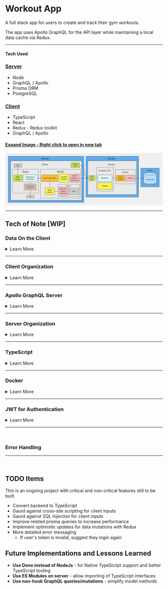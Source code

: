 # Workout App

A full stack app for users to create and track their gym workouts.

The app uses Apollo GraphQL for the API layer while maintaining a local data cache via Redux.

---

#### Tech Used

### [Server](https://github.com/msolorio/workout-app)
- Node
- GraphQL / Apollo
- Prisma ORM
- PostgreSQL

### [Client](https://github.com/msolorio/workout-app-client)

- TypeScript
- React
- Redux - Redux toolkit
- GraphQL / Apollo

#### [Expand Image - Right click to open in new tab](https://raw.githubusercontent.com/msolorio/workout_app/main/readme-assets/workout-app-architecture.png)

![Workout app Architecture](./readme-assets/workout-app-architecture.png)

---

## Tech of Note [WIP]

### Data On the Client

<details>
  <summary>Learn More</summary>

<br>

Configured server interaction with Apollo GraphQL while maintaining a local cache of user's data via Redux.
- Decreased load on the server by 200%.
- Nearly instantaneous performance for data reads.
- Allows for optimistic updates as a future feature - updating user data and creating new records client-side without waiting for a response from the server.

**Note:** Apollo GraphQL offers caching and keeping a local cache in Redux was not entirely needed. I chose to implement Redux to practice coordinating the two data stores and to allow for optimistic updates as a future feature.

<br>

#### [Expand Image - Right click to open in new tab](https://raw.githubusercontent.com/msolorio/workout_app/main/readme-assets/client-data-strategy.png)

![Workout app Architecture](./readme-assets/client-data-strategy.png)


</details>

---

<!-- - On client
  - Error handling for GraphQL requests
    - Implemented a custom error handling mechanism as
    - an opportunity to more deeply understand error handling with GraphQL -->



### Client Organization

<details>
<summary>Learn More</summary>

<br>

Created separate abstractions for data and component UI, mimicking MVC architecture. Container components manage high level coordination of page tasks. Model layers handle implementation details of working with data.

#### [Expand Image - Right click to open in new tab](https://raw.githubusercontent.com/msolorio/workout_app/main/readme-assets/client-mvc.png)

![MVC architecture on the client](./readme-assets/client-mvc.png)

#### Redux and GraphQL Models
- Abstracts away vendor specific code for Apollo GraphQL and Redux
- Houses client-side error handling for GraphQL queries and mutations
- Uses React Hooks

#### Client Operations Models
- Manages implementation details of communication between GraphQL and Redux
- Presents high level operations to the controllers
- Uses React Hooks

#### Container Components (Controllers)
- Retrieves data from the URL
- Calls model methods for setting and retrieving data
- Manages local component state
- Handles events
- Handles redirects
- Pulls in UI and passing data

#### Presentation Components (View)
- Presents the data and styled UI

<br>

#### Code Example

The CreateWorkout container

[See full code - right click to open in new tab](https://github.com/msolorio/workout_app_client/blob/main/src/pages/ShowWorkout/index.tsx)
```typescript
function CreateWorkout(): JSX.Element {
  const createWorkout = model.Workout.useCreateWorkout()

  const stateObj: State = {
    workoutId: null
  }

  const [state, setState] = useState(stateObj)


  const handleCreateWorkout = async (workoutData: WorkoutType) => {
    const createdWorkout: WorkoutType = await createWorkout(workoutData)

    if (createdWorkout.id) {
      setState({ workoutId: createdWorkout.id })
    }
  }

  if (state.workoutId) return <Redirect to={`/workouts/${state.workoutId}`} />

  return (
    <CreateWorkoutUi handleCreateWorkout={handleCreateWorkout} />
  )
}
```

---

`useCreateWorkout` method creates a workout with Apollo GraphQL, then stores in Redux. To integrate with Apollo hooks, I used hooks to manage model methods. The `useCreateWorkout` hook is called at the component's top level and returns a function that can be invoked in an event handler.

[See full code - right click to open in new tab](https://github.com/msolorio/workout_app_client/blob/main/src/model/resources/Workout/index.ts)

```typescript
...
useCreateWorkout() {
  const createWorkoutGql = gql.Workout.useCreateWorkout()
  const createWorkoutRdx = rdx.Workout.useCreateWorkout()

  async function createWorkout(workoutData: WorkoutType): Promise<WorkoutOrErrorType> {
    const newWorkout = await createWorkoutGql(workoutData)

    if (!newWorkout.error) {
      createWorkoutRdx(newWorkout)
    }

    return newWorkout
  }

  return createWorkout
},
...
```

</details>

---

### Apollo GraphQL Server

<details>
  <summary>Learn More</summary>

<br>

Set up 5-model GraphQL API and enabling flexibility in traversing of data.
- In the future I could add workout progress analysis features, where complex data fetching would be required. For example, a feature could allow a user to see their progress overall, per workout, or per exercise.

#### [Expand Image - Right click to open in new tab](https://raw.githubusercontent.com/msolorio/workout_app/main/readme-assets/workout-app-erd.png)

![Workout App ERD](./readme-assets/workout-app-erd.png)

The client can specify the exact data it needs.

![GraphQL Request Response Example](./readme-assets/graph-ql.png)

#### Code Example
[Check out the resolvers dir for the GraphQL implementation - right click to open in new tab](https://github.com/msolorio/workout_app_server/tree/main/src/resolvers)

Building the Apollo GraphQL server was intuitive and a joy, and it is exciting to enable complete data flexibility. I'm interested in using GraphQL more and learning about the problems it solves in the real-world.

</details>

---

### Server Organization

<details>
  <summary>Learn More</summary>

<br>

Decoupled the GraphQL API layer from data fetching layer allowing for easy repurposing of components. GraphQL could be switched out for a REST API, or the Prisma / Postgres model could be switched to accomodate a different database.

#### Code Example
Shown is the resolver and model layer for creating a workout.

**Note:** In the model, closure is used to wrap the model method and grant it error handling with `createHandledQuery`.

```js
// Resolver Code
...
  createWorkout: async (parent, args, context) => {
    const modelArgs = {
      ...args,
      userId: context.userId
    }

    const { createdWorkout } = await Workout.createWorkout(modelArgs)

    return createdWorkout
  },
...

// Model Code
...
async function query({
  name,
  description,
  length,
  location,
  exercises,
  userId
}) {

  const newWorkout = await prisma.workout.create({
    data: {
      name: name,
      description: description,
      length: length,
      location: location,
      userId: Number(userId)
    }
  })

  if (exercises) {
    const formattedExercises = exercises.map(ex => {
      ex.workoutId = Number(newWorkout.id);
      return ex;
    })
  
    await prisma.exercise.createMany({
      data: formattedExercises
    })
  }

  return newWorkout;
}

const createWorkout = createHandledQuery(query)

return createWorkout
...
```
</details>

---

### TypeScript

<details>
  <summary>Learn More</summary>

<br>

The client is written entirely in TypeScript.

#### Lessons Learned
- Became more aware of creating uniformity and a clear type strategy for my codebase
- Developed faster, catching subtle bugs early (often before they became bugs)

#### In-Progress
- Currently converting the backend to TypeScript

</details>

---

### Docker

<details>
  <summary>Learn More</summary>

  <br>

Configured Dockerfiles for both server and client and configured a single Docker Compose file for server, client, and database.

[See full code - right click to open in new tab](https://github.com/msolorio/workout_app/blob/main/docker-compose.yml)

#### Code Example
```yml
version: "3.9"
services:
  workoutdb:
    image: postgres:latest
    container_name: workoutdb
    hostname: workoutdb
    ports:
      - 5432:5432
    environment:
      POSTGRES_USER: postgres
      POSTGRES_PASSWORD: postgres
      POSTGRES_DB: workout-app-dev
    volumes:
      - postgres-data:/var/lib/postgresql/data

  app:
    container_name: app
    build:
      context: ./server
      dockerfile: Dockerfile.dev
    depends_on:
      - workoutdb
    ports:
      - 4000:4000
    volumes:
      - ./server:/app
    command: npm run init-dev

  client:
    container_name: client
    build:
      context: ./client
      dockerfile: Dockerfile.dev
    ports:
      - 3000:3000
    environment:
      REACT_APP_API_ENDPOINT: http://localhost:4000
      FAST_REFRESH: false
    volumes:
      - ./client:/app


volumes:
  postgres-data:
```
</details>

---

### JWT for Authentication

<details>
  <summary>Learn More</summary>

  <br>

<!-- 
- A standard for securely transmitting information between parties
- JWTs can ve verified because they are digitally signed
- Signiture is generated with the header and payload
  - verifies the JWT has not been tampered with

Session data does not need to be stored on the server
- Implementation is completely stateless 

Security issues
- Store in HTTPOnly cookie - inaccessible by JavaScript, XSS attacks
- do not store sensitive data in the token
- do not allow it to be valid longer than necessary

 -->

</details>

---

<br>

### Error Handling

---

<br>

## TODO Items
This is an ongoing project with critical and non-critical features still to be built.
- Convert backend to TypeScript
- Gaurd against cross-site scripting for client inputs
- Gaurd against SQL injection for client inputs
- Improve related prisma queries to increase performance
- Implement optimistic updates for data mutations with Redux
- More detailed error messaging
  - If user's token is invalid, suggest they login again

## Future Implementations and Lessons Learned
- **Use Deno instead of NodeJs** - for Native TypeScript support and better TypeScript tooling
- **Use ES Modules on server** - allow importing of TypeScript interfaces
- **Use non-hook GraphQL queries/mutations** - simplify model methods